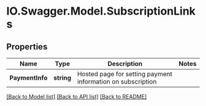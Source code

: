 # IO.Swagger.Model.SubscriptionLinks
## Properties

Name | Type | Description | Notes
------------ | ------------- | ------------- | -------------
**PaymentInfo** | **string** | Hosted page for setting payment information on subscription | 

[[Back to Model list]](../README.md#documentation-for-models) [[Back to API list]](../README.md#documentation-for-api-endpoints) [[Back to README]](../README.md)

